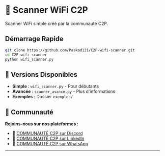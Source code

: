 # 📡 Scanner WiFi C2P

Scanner WiFi simple créé par la communauté C2P.

##  Démarrage Rapide

```bash
git clone https://github.com/Paskod121/C2P-wifi-scanner.git
cd C2P-wifi-scanner
python wifi_scanner.py
```

## 📖 Versions Disponibles

- **Simple** : `wifi_scanner.py` - Pour débutants
- **Avancée** : `scanner_avance.py` - Plus d'informations
- **Exemples** : Dossier `exemples/`

## 🤝 Communauté

**Rejoins-nous sur nos plateformes :**
- 💬 [COMMUNAUTÉ C2P sur Discord](https://discord.gg/JuEbGcFC)
- 💼 [COMMUNAUTÉ C2P sur LinkedIn](https://www.linkedin.com/company/c2p-community/)
- 📱 [COMMUNAUTÉ C2P sur WhatsApp](https://chat.whatsapp.com/GNtDfxG6SzEHmDXRpovN3m)
---
